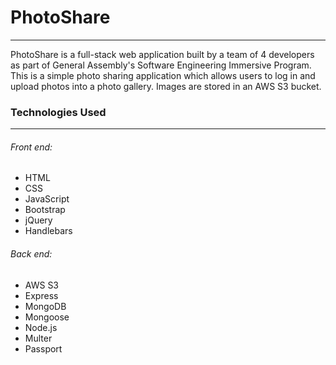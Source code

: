 # PhotoShare
-------------------------
PhotoShare is a full-stack web application built by a team of 4 developers as part of General Assembly's Software Engineering Immersive Program. This is a simple photo sharing application which allows users to log in and upload photos into a photo gallery. Images are stored in an AWS S3 bucket.

### Technologies Used
-----------------------
###### Front end:
* HTML
* CSS
* JavaScript
* Bootstrap
* jQuery
* Handlebars

###### Back end:
* AWS S3
* Express
* MongoDB
* Mongoose
* Node.js
* Multer
* Passport
